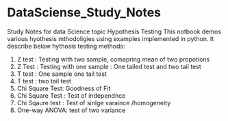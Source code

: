 # DataSciense_Study_Notes
Study Notes for data Science topic Hypothesis Testing
This notbook demos various hyothesis mthodoligies using examples implemented in python. 
It describe below hythosis testing methods: 
1. Z test : Testing with two sample, comapring mean of two propotions
2. Z Test : Testing with one sample : One tailed test and two tail test
3. T test : One sample one tail test
4. T test : two tail test
5. Chi Square Test: Goodness of Fit
6. Chi Square Test : Test of independnce
7. Chi Sqaure test : Test of sinlge varaince /homogeneity
8. One-way ANOVA: test of two variance
